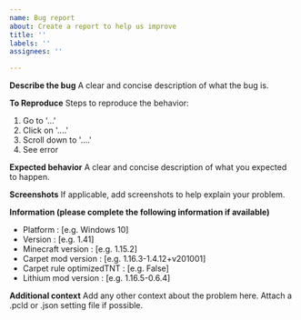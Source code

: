 ```yaml
---
name: Bug report
about: Create a report to help us improve
title: ''
labels: ''
assignees: ''

---
```


**Describe the bug**
A clear and concise description of what the bug is.

**To Reproduce**
Steps to reproduce the behavior:
1. Go to '...'
2. Click on '....'
3. Scroll down to '....'
4. See error

**Expected behavior**
A clear and concise description of what you expected to happen.

**Screenshots**
If applicable, add screenshots to help explain your problem.

**Information (please complete the following information if available)**
 - Platform : [e.g. Windows 10]
 - Version : [e.g. 1.41]
 - Minecraft version : [e.g. 1.15.2]
 - Carpet mod version : [e.g. 1.16.3-1.4.12+v201001]
 - Carpet rule optimizedTNT : [e.g. False]
 - Lithium mod version : [e.g. 1.16.5-0.6.4]

**Additional context**
Add any other context about the problem here. Attach a .pcld or .json setting file if possible.

